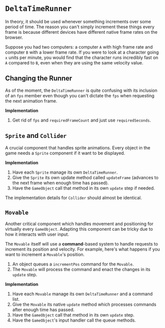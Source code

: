 # `DeltaTimeRunner`
In theory, it should be used whenever something increments over some period of time. 
The reason you can't simply increment these things every frame is because different devices
have different native frame rates on the browser.

Suppose you had two computers: a computer `A` with high frame rate and computer `B` with a
lower frame rate. If you were to look at a character going `x` units per minute, you would
find that the character runs incredibly fast on `A` compared to `B`, even when they are using
the same velocity value.

## Changing the Runner

As of the moment, the `DeltaTimeRunner` is quite confusing with its inclusion of an `fps` member
even though you can't dictate the `fps` when requesting the next animation frame.

**Implementation**
1) Get rid of `fps` and `requiredFrameCount` and just use `requiredSeconds`.

## `Sprite` and `Collider`
A crucial component that handles sprite animations. Every object in the game needs a `Sprite`
component if it want to be displayed.

**Implementation**
1) Have each `Sprite` manage its own `DeltaTimeRunner`.
2) Give the `Sprite` its own update method called `updateFrame` (advances to the next frame when
enough time has passed).
3) Have the `GameObject` call that method in its own `update` step if needed.

The implementation details for `Collider` should almost be identical.

## `Movable`
Another critical component which handles movement and positioning for virtually every `GameObject`.
Adapting this component can be tricky due to how it interacts with user input.

The `Movable` itself will use a **command**-based system to handle requests to increment its
position and velocity. For example, here's what happens if you want to increment a `Movable`'s
position.
1) An object queues a `incrementPos` command for the `Movable`.
2) The `Movable` will process the command and enact the changes in its `update` step.

**Implementation**
1) Have each `Movable` manage its own `DeltaTimeRunner` and a command list.
2) Give the `Movable` its native `update` method which processes commands after enough time
has passed.
3) Have the `GameObject` call that method in its own `update` step.
4) Have the `GameObject`'s input handler call the queue methods.

